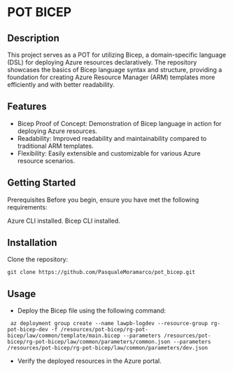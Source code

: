 # POT BICEP

## Description
This project serves as a POT for utilizing Bicep, a domain-specific language (DSL) for deploying Azure resources declaratively. The repository showcases the basics of Bicep language syntax and structure, providing a foundation for creating Azure Resource Manager (ARM) templates more efficiently and with better readability.

## Features
* Bicep Proof of Concept: Demonstration of Bicep language in action for deploying Azure resources.
* Readability: Improved readability and maintainability compared to traditional ARM templates.
* Flexibility: Easily extensible and customizable for various Azure resource scenarios.

## Getting Started
Prerequisites
Before you begin, ensure you have met the following requirements:

Azure CLI installed.
Bicep CLI installed.

## Installation
Clone the repository:

```
git clone https://github.com/PasqualeMoramarco/pot_bicep.git
```

## Usage

* Deploy the Bicep file using the following command:
```
 az deployment group create --name lawpb-logdev --resource-group rg-pot-bicep-dev -f /resources/pot-bicep/rg-pot-bicep/law/common/template/main.bicep --parameters /resources/pot-bicep/rg-pot-bicep/law/common/parameters/common.json --parameters /resources/pot-bicep/rg-pot-bicep/law/common/parameters/dev.json  
 ```

* Verify the deployed resources in the Azure portal.
